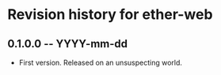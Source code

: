 # Revision history for ether-web

## 0.1.0.0  -- YYYY-mm-dd

* First version. Released on an unsuspecting world.
